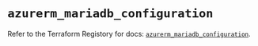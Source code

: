 # `azurerm_mariadb_configuration`

Refer to the Terraform Registory for docs: [`azurerm_mariadb_configuration`](https://www.terraform.io/docs/providers/azurerm/r/mariadb_configuration).

